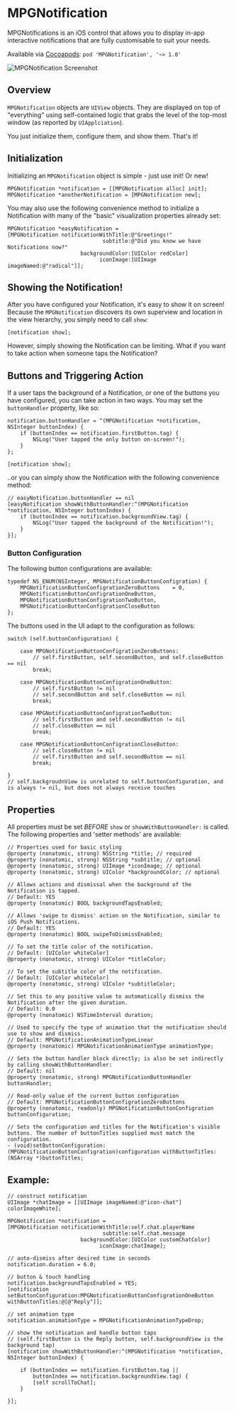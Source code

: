 MPGNotification
===============

MPGNotifications is an iOS control that allows you to display in-app interactive notifications that are fully customisable to suit your needs.

Available via [Cocoapods](http://cocoapods.org/): `pod 'MPGNotification', '~> 1.0'`

![MPGNotification Screenshot](https://s3.amazonaws.com/evilapples/stash/MPGNotification.png)

## Overview
`MPGNotification` objects are `UIView` objects. They are displayed on top of "everything" using self-contained logic that grabs the level of the top-most window (as reported by `UIApplciation`).

You just initialize them, configure them, and show them. That's it!

## Initialization
Initializing an `MPGNotification` object is simple - just use init! Or new!
``` obj-c
MPGNotification *notification = [[MPGNotification alloc] init];
MPGNotification *anotherNotification = [MPGNotification new];
```

You may also use the following convenience method to initialize a Notification with many of the "basic" visualization properties already set:

``` obj-c
MPGNotification *easyNotification = 
[MPGNotification notificationWithTitle:@"Greetings!"
                              subtitle:@"Did you know we have Notifications now?"
                       backgroundColor:[UIColor redColor]
                             iconImage:[UIImage imageNamed:@"radical"]];
```

## Showing the Notification!
After you have configured your Notification, it's easy to show it on screen! Because the `MPGNotification` discovers its own superview and location in the view hierarchy, you simply need to call `show`:

``` obj-c
[notification show];
```

However, simply showing the Notification can be limiting. What if you want to take action when someone taps the Notification?

## Buttons and Triggering Action
If a user taps the background of a Notification, or one of the buttons you have configured, you can take action in two ways. You may set the `buttonHandler` property, like so:

``` obj-c
notification.buttonHandler = ^(MPGNotification *notification, NSInteger buttonIndex) {
    if (buttonIndex == notification.firstButton.tag) {
	    NSLog("User tapped the only button on-screen!");
	}
};

[notification show];
```

..or you can simply show the Notification with the following convenience method:

``` obj-c
// easyNotification.buttonHandler == nil
[easyNotification showWithButtonHandler:^(MPGNotification *notification, NSInteger buttonIndex) {
    if (buttonIndex == notification.backgroundView.tag) {
	    NSLog("User tapped the background of the Notification!");
	}
}];
```

### Button Configuration
The following button configurations are available:
``` objc
typedef NS_ENUM(NSInteger, MPGNotificationButtonConfigration) {
    MPGNotificationButtonConfigrationZeroButtons    = 0,
    MPGNotificationButtonConfigrationOneButton,
    MPGNotificationButtonConfigrationTwoButton,
    MPGNotificationButtonConfigrationCloseButton
};
```
The buttons used in the UI adapt to the configuration as follows:
``` objc
switch (self.buttonConfiguration) {
	
	case MPGNotificationButtonConfigrationZeroButtons:
		// self.firstButton, self.secondButton, and self.closeButton == nil
		break;

	case MPGNotificationButtonConfigrationOneButton:
		// self.firstButton != nil
		// self.secondButton and self.closeButton == nil
		break;

	case MPGNotificationButtonConfigrationTwoButton:
		// self.firstButton and self.secondButton != nil
		// self.closeButton == nil
		break;

	case MPGNotificationButtonConfigrationCloseButton:
		// self.closeButton != nil
		// self.firstButton and self.secondButton == nil
		break;

}
// self.backgroudnView is unrelated to self.buttonConfiguration, and is always != nil, but does not always receive touches
```

## Properties
All properties must be set *BEFORE* `show` or `showWithButtonHandler:` is called. The following properties and 'setter methods' are available:
```objc
// Properties used for basic styling
@property (nonatomic, strong) NSString *title; // required
@property (nonatomic, strong) NSString *subtitle; // optional
@property (nonatomic, strong) UIImage *iconImage; // optional
@property (nonatomic, strong) UIColor *backgroundColor; // optional

// Allows actions and dismissal when the background of the Notification is tapped.
// Default: YES
@property (nonatomic) BOOL backgroundTapsEnabled;

// Allows 'swipe to dismiss' action on the Notification, similar to iOS Push Notifications.
// Default: YES
@property (nonatomic) BOOL swipeToDismissEnabled;

// To set the title color of the notification.
// Default: [UIColor whiteColor]
@property (nonatomic, strong) UIColor *titleColor;

// To set the subtitle color of the notification.
// Default: [UIColor whiteColor]
@property (nonatomic, strong) UIColor *subtitleColor;

// Set this to any positive value to automatically dismiss the Notification after the given duration.
// Default: 0.0
@property (nonatomic) NSTimeInterval duration;

// Used to specify the type of animation that the notification should use to show and dismiss.
// Default: MPGNotificationAnimationTypeLinear
@property (nonatomic) MPGNotificationAnimationType animationType;

// Sets the button handler block directly; is also be set indirectly by calling showWithButtonHandler:
// Default: nil
@property (nonatomic, strong) MPGNotificationButtonHandler buttonHandler;

// Read-only value of the current button configuration
// Default: MPGNotificationButtonConfigrationZeroButtons
@property (nonatomic, readonly) MPGNotificationButtonConfigration buttonConfiguration;

// Sets the configuration and titles for the Notification's visible buttons. The number of buttonTitles supplied must match the configuration.
- (void)setButtonConfiguration:(MPGNotificationButtonConfigration)configuration withButtonTitles:(NSArray *)buttonTitles;
```

## Example:

```objc
// construct notification
UIImage *chatImage = [[UIImage imageNamed:@"icon-chat"] colorImageWhite];
    
MPGNotification *notification = 
[MPGNotification notificationWithTitle:self.chat.playerName
                              subtitle:self.chat.message
                       backgroundColor:[UIColor customChatColor]
                             iconImage:chatImage];

// auto-dismiss after desired time in seconds
notification.duration = 6.0;

// button & touch handling
notification.backgroundTapsEnabled = YES;
[notification setButtonConfiguration:MPGNotificationButtonConfigrationOneButton withButtonTitles:@[@"Reply"]];

// set animation type
notification.animationType = MPGNotificationAnimationTypeDrop;

// show the notification and handle button taps
// (self.firstButton is the Reply button, self.backgroundView is the background tap)
[notification showWithButtonHandler:^(MPGNotification *notification, NSInteger buttonIndex) {
    
    if (buttonIndex == notification.firstButton.tag ||
        buttonIndex == notification.backgroundView.tag) {
        [self scrollToChat];
    }

}];
```
